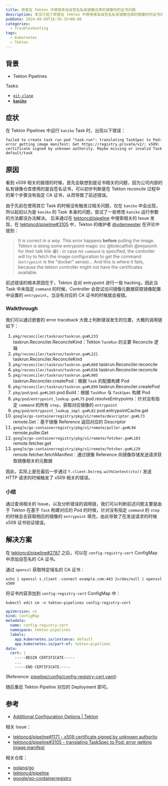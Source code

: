 ```yaml
---
title: 排查在 Tekton 中使用来自自签名私有镜像仓库的镜像时的证书问题
description: 本文介绍了排查在 Tekton 中使用来自自签名私有镜像仓库的镜像时的证书问题的症状、原因以及解决方案。
pubDate: 2024-09-09T16:56:35+08:00
categories:
  - Troubleshooting
tags:
  - Kubernetes
  - Tekton
---
```


## 背景

- Tekton Pipelines

Tasks:

- [`git-clone`](https://hub.tekton.dev/tekton/task/git-clone)
- **[`kaniko`](https://hub.tekton.dev/tekton/task/kaniko)**

## 症状

在 Tekton Pipelines 中运行 `kaniko` Task 时，出现以下错误：

```plaintext
failed to create task run pod "task-run": translating TaskSpec to Pod: error getting image manifest: Get https://registry.private/v2/: x509: certificate signed by unknown authority. Maybe missing or invalid Task default/task
```

## 原因

看到 x509 相关的报错的时候，首先会联想到是证书相关的问题，因为公司内部的私有镜像仓库使用的是自签名证书，可以初步判断是在 Tekton reconcile 过程中的某个步骤没有指定 CA 证书，从而导致了前述错误。

由于先前在使用其它 Task 的时候没有触发过相关问题，仅在 `kaniko` 中会出现，所以起初以为是 `kaniko` 的 Task 本身的问题，尝试了一些修改 `kaniko` 运行参数的方法都没办法解决。
后来通过在 [tektoncd/pipeline](https://github.com/tektoncd/pipeline) 中搜索相关的 Issue 发现，在 [tektoncd/pipeline#3105](https://github.com/tektoncd/pipeline/issues/3105) 中，Tekton 的维护者 [@vdemeester](https://github.com/vdemeester) 在评论中提到：

> It is correct _in a way_. This error happens **before** pulling the image. Tekton is doing some entrypoint magic (cc @bobcatfish @imjasonh for their talk link 😁) : in case no `command` is specified, the controller will try to fetch the image configuration to get the command (`entrypoint` is the "docker" sense)… And this is where it fails, because the tekton controller might not have the certificates available.

前述错误的根本原因在于，Tekton 会对 entrypoint 进行一些 hacking，因此当 Task 中未指定 `command` 的时候，Controller 会尝试访问镜像元数据获取镜像配置中设置的 `entrypoint`，当没有对应的 CA 证书的时候就会报错。

### Walkthrough

我们可以通过嵌套的 error traceback 大致上判断错误发生的位置，大概的调用链如下：

1. `pkg/reconciler/taskrun/taskrun.go#L233` taskrun.Reconciler.ReconcileKind：Tekton `TaskRun` 的主要 Reconcile 逻辑
2. `pkg/reconciler/taskrun/taskrun.go#L221` taskrun.Reconciler.ReconcileKind
3. `pkg/reconciler/taskrun/taskrun.go#L660` taskrun.Reconciler.reconcile
4. `pkg/reconciler/taskrun/taskrun.go#L656` taskrun.Reconciler.reconcile
5. `pkg/reconciler/taskrun/taskrun.go#L905` taskrun.Reconciler.createPod：根据 `Task` 的配置构建 Pod
6. `pkg/reconciler/taskrun/taskrun.go#L899` taskrun.Reconciler.createPod
7. `pkg/pod/pod.go#L265` pod.Build：根据 `TaskRun` 与 `TaskSpec` 构建 Pod
8. `pkg/pod/entrypoint_lookup.go#L75` pod.resolveEntrypoints：针对没有指定 `command` 的所有 `step`，获取对应镜像的 `entrypoint`
9. `pkg/pod/entrypoint_lookup_impl.go#L82` pod.entrypointCache.get
10. `google/go-containerregistry/pkg/v1/remote/descriptor.go#L73` remote.Get：基于镜像 Reference 返回对应的 Descriptor
11. `google/go-containerregistry/pkg/v1/remote/puller.go#L94` remote.puller.Get
12. `google/go-containerregistry/pkg/v1/remote/fetcher.go#L103` remote.fetcher.get
13. `google/go-containerregistry/pkg/v1/remote/fetcher.go#L129` remote.fetcher.fetchManifest：通过镜像 Reference 向镜像存储发送请求获取镜像相关的元数据

因此，实际上是在最后一步通过 `f.client.Do(req.withContext(ctx))` 发送 HTTP 请求的时候触发了 x509 相关的错误。

### 小结

通过查询相关的 Issue，以及分析错误的调用链，我们可以判断前述问题主要是由于 Tekton 在基于 `Task` 构建对应的 Pod 的时候，针对没有指定 `command` 的 `step` 的时候会去获取相应的镜像的 `entrypoint` 填充，由此导致了在发送请求的时候 x509 证书验证错误。

## 解决方案

在 [tektoncd/pipeline#2787](https://github.com/tektoncd/pipeline/pull/2787) 之后，可以在 `config-registry-cert` ConfigMap 中添加自签名的 CA 证书。

通过 `openssl` 获取特定域名的 CA 证书：

```shell
echo | openssl s_client -connect example.com:443 2>/dev/null | openssl x509
```

将证书内容添加到 `config-registry-cert` ConfigMap 中：

```shell
kubectl edit cm -n tekton-pipelines config-registry-cert
```

```yaml
apiVersion: v1
kind: ConfigMap
metadata:
  name: config-registry-cert
  namespace: tekton-pipelines
  labels:
    app.kubernetes.io/instance: default
    app.kubernetes.io/part-of: tekton-pipelines
data:
  cert: |
    -----BEGIN CERTIFICATE-----
    ...
    -----END CERTIFICATE-----
```

(Reference: [pipeline/config/config-registry-cert.yaml](https://github.com/tektoncd/pipeline/blob/main/config/config-registry-cert.yaml))

随后重启 Tekton Pipeline 对应的 Deployment 即可。

## 参考

- [Additional Configuration Options | Tekton](https://tekton.dev/vault/pipelines-main/additional-configs/#configuring-self-signed-cert-for-private-registry)

相关 Issue：

- [tektoncd/pipeline#1171 - x509 certificate signed by unknown authority](https://github.com/tektoncd/pipeline/issues/1171)
- [tektoncd/pipeline#3105 - translating TaskSpec to Pod: error getting image manifest](https://github.com/tektoncd/pipeline/issues/3105)

相关仓库：

- [golang/go](https://github.com/golang/go)
- [tektoncd/pipeline](https://github.com/tektoncd/pipeline)
- [google/go-containerregistry](https://github.com/google/go-containerregistry)
